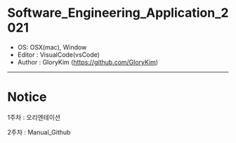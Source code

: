 # Software_Engineering_Application_2021
- OS: OSX(mac), Window
- Editor : VisualCode(vsCode)
- Author : GloryKim (https://github.com/GloryKim)
-----------------------------------------------------
# Notice
1주차 : 오리엔테이션

2주차 : Manual_Github

